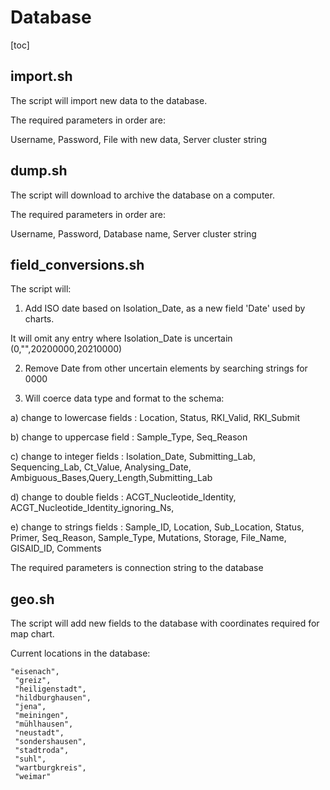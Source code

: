 # Database
[toc]

## import.sh
The script will import new data to the database. 

The required parameters in order are: 

Username, Password, File with new data, Server cluster string

## dump.sh
The script will download to archive the database on a computer. 

The required parameters in order are: 

Username, Password, Database name, Server cluster string

## field_conversions.sh
The script will:

1. Add ISO date based on Isolation_Date, as a new field 'Date' used by charts. 

It will omit any entry where Isolation_Date is uncertain (0,"",20200000,20210000)

2. Remove Date from other uncertain elements by searching strings for 0000 

3. Will coerce data type and format to the schema:

a) change to lowercase fields : Location, Status, RKI_Valid, RKI_Submit

b) change to uppercase field : Sample_Type, Seq_Reason 

c) change to integer fields : Isolation_Date, Submitting_Lab, Sequencing_Lab, Ct_Value, Analysing_Date, Ambiguous_Bases,Query_Length,Submitting_Lab

d) change to double fields : ACGT_Nucleotide_Identity, ACGT_Nucleotide_Identity_ignoring_Ns,

e) change to strings fields : Sample_ID, Location, Sub_Location, Status, Primer, Seq_Reason, Sample_Type, Mutations, Storage, File_Name, GISAID_ID, Comments

The required parameters is connection string to the database

## geo.sh
The script will add new fields to the database with coordinates required for map chart. 

Current locations in the database:
   
    "eisenach",
  	 "greiz",
  	 "heiligenstadt",
  	 "hildburghausen",
  	 "jena",
  	 "meiningen",
  	 "mühlhausen",
  	 "neustadt",
  	 "sondershausen",
  	 "stadtroda",
  	 "suhl",
  	 "wartburgkreis",
  	 "weimar"
